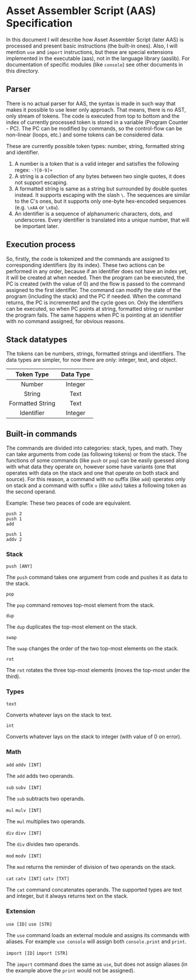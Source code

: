 # Asset Assembler Script (AAS) Specification

In this document I will describe how Asset Assembler Script (later AAS) is processed and present basic instructions (the built-in ones).
Also, I will mention `use` and `import` instructions, but these are special extensions implemented in the executable (aas), not in the language library (aaslib).
For documentation of specific modules (like `console`) see other documents in this directory.

## Parser

There is no actual parser for AAS, the syntax is made in such way that makes it possible to use lexer only approach.
That means, there is no AST, only stream of tokens. The code is executed from top to bottom and the index of currently processed token is stored in a variable (Program Counter - PC).
The PC can be modified by commands, so the control-flow can be non-linear (loops, etc.) and some tokens can be considered data.

These are currently possible token types: number, string, formatted string and identifier.
1. A number is a token that is a valid integer and satisfies the following regex: `-?[0-9]+`
2. A string is a collection of any bytes between two single quotes, it does not support escaping.
3. A formatted string is same as a string but surrounded by double quotes instead. It supports escaping with the slash `\`. The sequences are similar to the C's ones, but it supports only one-byte hex-encoded sequences (e.g. `\xAA` or `\x0a`).
4. An identifier is a sequence of alphanumeric characters, dots, and underscores. Every identifier is translated into a unique number, that will be important later.

## Execution process

So, firstly, the code is tokenized and the commands are assigned to corresponding identifiers (by its index).
These two actions can be performed in any order, because if an identifier does not have an index yet, it will be created at when needed.
Then the program can be executed, the PC is created (with the value of 0) and the flow is passed to the command assigned to the first identifier.
The command can modify the state of the program (including the stack) and the PC if needed.
When the command returns, the PC is incremented and the cycle goes on. Only the identifiers can be executed, so when PC points at string, formatted string or number the program fails.
The same happens when PC is pointing at an identifier with no command assigned, for obvious reasons.

## Stack datatypes

The tokens can be numbers, strings, formatted strings and identifiers.
The data types are simpler, for now there are only: integer, text, and object.

| Token Type       | Data Type |
| :--------------: | :-------: |
| Number           | Integer   |
| String           | Text      |
| Formatted String | Text      |
| Identifier       | Integer   |

## Built-in commands

The commands are divided into categories: stack, types, and math. They can take arguments from code (as following tokens) or from the stack.
The functions of some commands (like `push` or `pop`) can be easily guessed along with what data they operate on, however some have variants (one that operates with data on the stack and one that operate on both stack and source).
For this reason, a command with no suffix (like `add`) operates only on stack and a command with suffix `v` (like `addv`) takes a following token as the second operand.

Example: These two peaces of code are equivalent.

``` AAS
push 2
push 1
add
```

``` AAS
push 1
addv 2
```

### Stack

`push [ANY]`

The `push` command takes one argument from code and pushes it as data to the stack.

`pop`

The `pop` command removes top-most element from the stack.

`dup`

The `dup` duplicates the top-most element on the stack.

`swap`

The `swap` changes the order of the two top-most elements on the stack.

`rot`

The `rot` rotates the three top-most elements (moves the top-most under the third).

### Types

`text`

Converts whatever lays on the stack to text.

`int`

Converts whatever lays on the stack to integer (with value of 0 on error).

### Math

`add`
`addv [INT]`

The `add` adds two operands.

`sub`
`subv [INT]`

The `sub` subtracts two operands.

`mul`
`mulv [INT]`

The `mul` multiplies two operands.

`div`
`divv [INT]`

The `div` divides two operands.

`mod`
`modv [INT]`

The `mod` returns the reminder of division of two operands on the stack.

`cat`
`catv [INT]`
`catv [TXT]`

The `cat` command concatenates operands. The supported types are text and integer, but it always returns text on the stack.

### Extension

`use [ID]`
`use [STR]`

The `use` command loads an external module and assigns its commands with aliases.
For example `use console` will assign both `console.print` and `print`.

`import [ID]`
`import [STR]`

The `import` command does the same as `use`, but does not assign aliases (in the example above the `print` would not be assigned).
